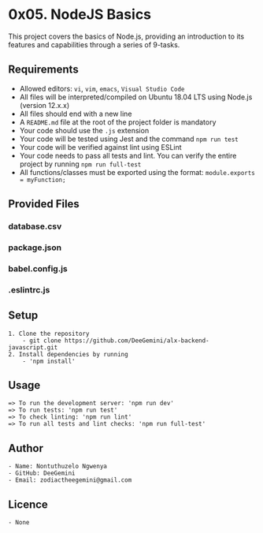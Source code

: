 # 0x05. NodeJS Basics

This project covers the basics of Node.js, providing an introduction to its features and capabilities through a series of 9-tasks.

## Requirements

- Allowed editors: `vi`, `vim`, `emacs`, `Visual Studio Code`
- All files will be interpreted/compiled on Ubuntu 18.04 LTS using Node.js (version 12.x.x)
- All files should end with a new line
- A `README.md` file at the root of the project folder is mandatory
- Your code should use the `.js` extension
- Your code will be tested using Jest and the command `npm run test`
- Your code will be verified against lint using ESLint
- Your code needs to pass all tests and lint. You can verify the entire project by running `npm run full-test`
- All functions/classes must be exported using the format: `module.exports = myFunction;`

## Provided Files

### database.csv
### package.json
### babel.config.js
### .eslintrc.js

## Setup
    1. Clone the repository
        - git clone https://github.com/DeeGemini/alx-backend-javascript.git
    2. Install dependencies by running 
        - 'npm install'

## Usage
    => To run the development server: 'npm run dev'
    => To run tests: 'npm run test'
    => To check linting: 'npm run lint'
    => To run all tests and lint checks: 'npm run full-test'

## Author
    - Name: Nontuthuzelo Ngwenya
    - GitHub: DeeGemini
    - Email: zodiactheegemini@gmail.com

## Licence
    - None
